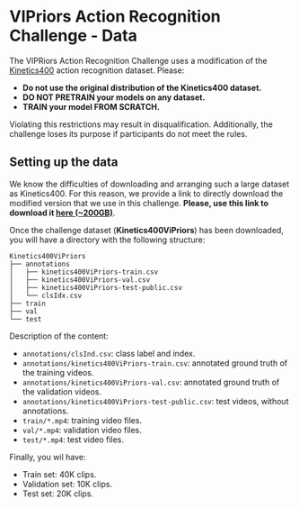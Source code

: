# VIPriors Action Recognition Challenge - Data

The VIPRiors Action Recognition Challenge uses a modification of the [Kinetics400](https://deepmind.com/research/open-source/kinetics) action recognition dataset. Please:

- **Do not use the original distribution of the Kinetics400 dataset.**
- **DO NOT PRETRAIN your models on any dataset.**
- **TRAIN your model FROM SCRATCH.**

Violating this restrictions may result in disqualification. Additionally, the challenge loses its purpose if participants do not meet the rules.

## Setting up the data

We know the difficulties of downloading and arranging such a large dataset as Kinetics400. For this reason, we provide a link to directly download the modified version that we use in this challenge. **Please, use this link to download it [here (~200GB)](https://surfdrive.surf.nl/files/index.php/s/3n4Sbrp7m3ZEY1U)**.

Once the challenge dataset (**Kinetics400ViPriors**) has been downloaded, you will have a directory with the following structure:

```
Kinetics400ViPriors
├── annotations
│   ├── kinetics400ViPriors-train.csv
│   ├── kinetics400ViPriors-val.csv
│   ├── kinetics400ViPriors-test-public.csv
│   └── clsIdx.csv
├── train
├── val
└── test
```

Description of the content:

- `annotations/clsInd.csv`: class label and index.
- `annotations/kinetics400ViPriors-train.csv`: annotated ground truth of the training videos.
- `annotations/kinetics400ViPriors-val.csv`: annotated ground truth of the validation videos.
- `annotations/kinetics400ViPriors-test-public.csv`: test videos, without annotations.
- `train/*.mp4`: training video files.
- `val/*.mp4`: validation video files.
- `test/*.mp4`: test video files.

Finally, you wil have:

- Train set: 40K clips.
- Validation set: 10K clips.
- Test set: 20K clips.

